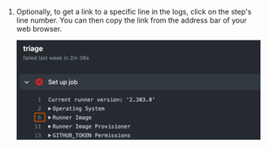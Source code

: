 1. Optionally, to get a link to a specific line in the logs, click on the step's line number. You can then copy the link from the address bar of your web browser.

   ![Screenshot of the logs for a job. The logs for a failed step are expanded, and a line number is highlighted with an orange outline.](/assets/images/help/repository/copy-link-button-updated-2.png)

